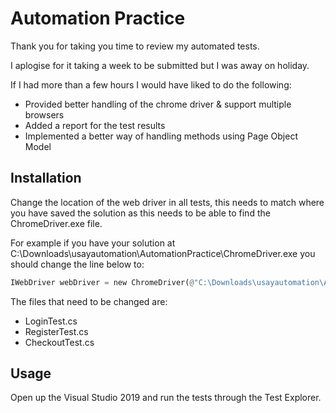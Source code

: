 # Automation Practice
Thank you for taking you time to review my automated tests.

I aplogise for it taking a week to be submitted but I was away on holiday.

If I had more than a few hours I would have liked to do the following:
- Provided better handling of the chrome driver & support multiple browsers
- Added a report for the test results
- Implemented a better way of handling methods using Page Object Model

## Installation

Change the location of the web driver in all tests, this needs to match where you have saved the solution as this needs to be able to find the ChromeDriver.exe file.

For example if you have your solution at C:\Downloads\usayautomation\AutomationPractice\ChromeDriver.exe you should change the line below to: 

```python
IWebDriver webDriver = new ChromeDriver(@"C:\Downloads\usayautomation\AutomationPractice\");
```

The files that need to be changed are:
- LoginTest.cs
- RegisterTest.cs
- CheckoutTest.cs

## Usage

Open up the Visual Studio 2019 and run the tests through the Test Explorer.
